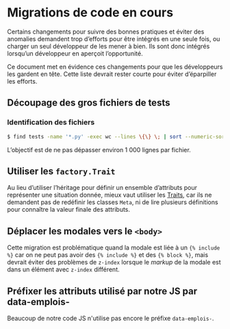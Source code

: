 # Migrations de code en cours

Certains changements pour suivre des bonnes pratiques et éviter des anomalies
demandent trop d’efforts pour être intégrés en une seule fois, ou charger un
seul développeur de les mener à bien. Ils sont donc intégrés lorsqu’un
développeur en aperçoit l’opportunité.

Ce document met en évidence ces changements pour que les développeurs les
gardent en tête. Cette liste devrait rester courte pour éviter d’éparpiller les
efforts.

## Découpage des gros fichiers de tests

### Identification des fichiers

```sh
$ find tests -name '*.py' -exec wc --lines \{\} \; | sort --numeric-sort --reverse | head --lines=10
```

L’objectif est de ne pas dépasser environ 1 000 lignes par fichier.

## Utiliser les `factory.Trait`

Au lieu d’utiliser l’héritage pour définir un ensemble d’attributs pour
représenter une situation donnée, mieux vaut utiliser les
[Traits](https://factoryboy.readthedocs.io/en/stable/reference.html#traits),
car ils ne demandent pas de redéfinir les classes `Meta`, ni de lire plusieurs
définitions pour connaître la valeur finale des attributs.

## Déplacer les modales vers le `<body>`

Cette migration est problématique quand la modale est liée à un `{% include %}`
car on ne peut pas avoir des `{% include %}` et des `{% block %}`, mais devrait
éviter des problèmes de `z-index` lorsque le *markup* de la modale est dans un
élément avec `z-index` différent.

## Préfixer les attributs utilisé par notre JS par data-emplois-

Beaucoup de notre code JS n'utilise pas encore le préfixe `data-emplois-`.
